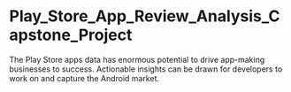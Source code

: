 # Play_Store_App_Review_Analysis_Capstone_Project
The Play Store apps data has enormous potential to drive app-making businesses to success. Actionable insights can be drawn for developers to work on and capture the Android market.
